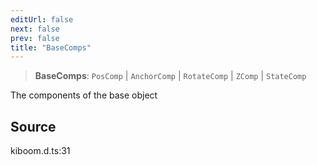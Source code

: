 ```yaml
---
editUrl: false
next: false
prev: false
title: "BaseComps"
---
```


> **BaseComps**: `PosComp` \| `AnchorComp` \| `RotateComp` \| `ZComp` \| `StateComp`

The components of the base object

## Source

kiboom.d.ts:31
